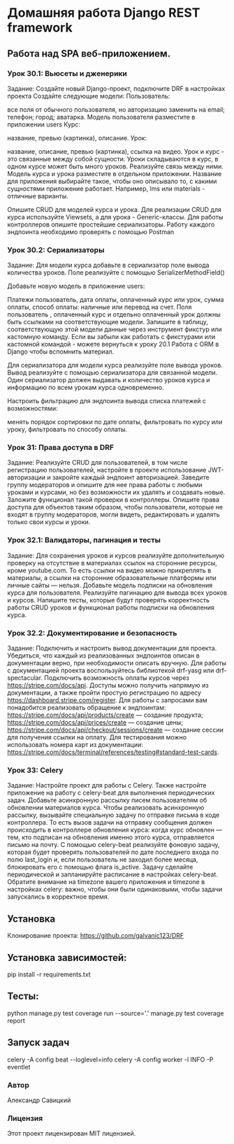 # Домашняя работа Django REST framework
## Работа над SPA веб-приложением. 

### Урок 30.1: Вьюсеты и дженерики
Задание:
Создайте новый Django-проект, подключите DRF в настройках проекта
Создайте следующие модели:
Пользователь:

все поля от обычного пользователя, но авторизацию заменить на email;
телефон;
город;
аватарка.
Модель пользователя разместите в приложении users
Курс:

название,
превью (картинка),
описание.
Урок:

название,
описание,
превью (картинка),
ссылка на видео.
Урок и курс - это связанные между собой сущности. Уроки складываются в курс, в одном курсе может быть много уроков. Реализуйте связь между ними. Модель курса и урока разместите в отдельном приложении. Название для приложения выбирайте такое, чтобы оно описывало то, с какими сущностями приложение работает. Например, lms или materials - отличные варианты.

Опишите CRUD для моделей курса и урока. Для реализации CRUD для курса используйте Viewsets, а для урока - Generic-классы. Для работы контроллеров опишите простейшие сериализаторы. Работу каждого эндпоинта необходимо проверять с помощью Postman
### Урок 30.2: Сериализаторы
Задание:
Для модели курса добавьте в сериализатор поле вывода количества уроков. Поле реализуйте с помощью SerializerMethodField()

Добавьте новую модель в приложение users:

Платежи
пользователь,
дата оплаты,
оплаченный курс или урок,
сумма оплаты,
способ оплаты: наличные или перевод на счет. Поля пользователь , оплаченный курс и отдельно оплаченный урок должны быть ссылками на соответствующие модели.
Запишите в таблицу, соответствующую этой модели данные через инструмент фикстур или кастомную команду. Если вы забыли как работать с фикстурами или кастомной командой - можете вернуться к уроку 20.1 Работа с ORM в Django чтобы вспомнить материал.

Для сериализатора для модели курса реализуйте поле вывода уроков. Вывод реализуйте с помощью сериализатора для связанной модели. Один сериализатор должен выдавать и количество уроков курса и информацию по всем урокам курса одновременно.

Настроить фильтрацию для эндпоинта вывода списка платежей с возможностями:

менять порядок сортировки по дате оплаты,
фильтровать по курсу или уроку,
фильтровать по способу оплаты.
### Урок 31: Права доступа в DRF
Задание:
Реализуйте CRUD для пользователей, в том числе регистрацию пользователей, настройте в проекте использование JWT-авторизации и закройте каждый эндпоинт авторизацией.
Заведите группу модераторов и опишите для нее права работы с любыми уроками и курсами, но без возможности их удалять и создавать новые. Заложите функционал такой проверки в контроллеры.
Опишите права доступа для объектов таким образом, чтобы пользователи, которые не входят в группу модераторов, могли видеть, редактировать и удалять только свои курсы и уроки.
### Урок 32.1: Валидаторы, пагинация и тесты
Задание:
Для сохранения уроков и курсов реализуйте дополнительную проверку на отсутствие в материалах ссылок на сторонние ресурсы, кроме youtube.com. То есть ссылки на видео можно прикреплять в материалы, а ссылки на сторонние образовательные платформы или личные сайты — нельзя.
Добавьте модель подписки на обновления курса для пользователя.
Реализуйте пагинацию для вывода всех уроков и курсов.
Напишите тесты, которые будут проверять корректность работы CRUD уроков и функционал работы подписки на обновления курса.
### Урок 32.2: Документирование и безопасность
Задание:
Подключить и настроить вывод документации для проекта. Убедиться, что каждый из реализованных эндпоинтов описан в документации верно, при необходимости описать вручную. Для работы с документацией проекта воспользуйтесь библиотекой drf-yasg или drf-spectacular.
Подключить возможность оплаты курсов через https://stripe.com/docs/api. Доступы можно получить напрямую из документации, а также пройти простую регистрацию по адресу https://dashboard.stripe.com/register. Для работы с запросами вам понадобится реализовать обращение к эндпоинтам: https://stripe.com/docs/api/products/create — создание продукта; https://stripe.com/docs/api/prices/create — создание цены; https://stripe.com/docs/api/checkout/sessions/create — создание сессии для получения ссылки на оплату. Для тестирования можно использовать номера карт из документации: https://stripe.com/docs/terminal/references/testing#standard-test-cards.
### Урок 33: Celery
Задание:
Настройте проект для работы с Celery. Также настройте приложение на работу с celery-beat для выполнения периодических задач.
Добавьте асинхронную рассылку писем пользователям об обновлении материалов курса. Чтобы реализовать асинхронную рассылку, вызывайте специальную задачу по отправке письма в коде контроллера. То есть вызов задачи на отправку сообщения должен происходить в контроллере обновления курса: когда курс обновлен — тем, кто подписан на обновления именно этого курса, отправляется письмо на почту.
С помощью celery-beat реализуйте фоновую задачу, которая будет проверять пользователей по дате последнего входа по полю last_login и, если пользователь не заходил более месяца, блокировать его с помощью флага is_active. Задачу сделайте периодической и запланируйте расписание в настройках celery-beat. Обратите внимание на timezone вашего приложения и timezone в настройках celery: важно, чтобы они были одинаковыми, чтобы задачи запускались в корректное время.

## Установка
Клонирование проекта:
https://github.com/galvanic123/DRF
## Установка зависимостей:
pip install -r requirements.txt
## Тесты:
python manage.py test
coverage run --source='.' manage.py test
coverage report

## Запуск задач
celery -A config beat --loglevel=info
celery -A config worker -l INFO -P eventlet

### Автор
Александр Савицкий

### Лицензия
Этот проект лицензирован MIT лицензией.
